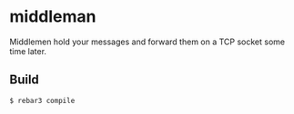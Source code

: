 middleman
=====

Middlemen hold your messages and forward them on a TCP socket some
time later.

Build
-----

    $ rebar3 compile
